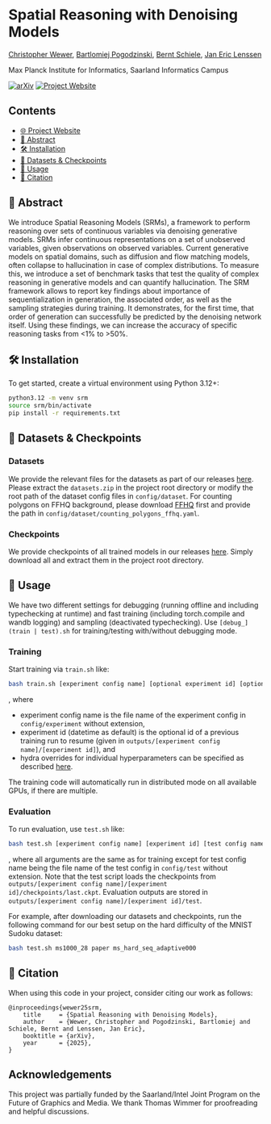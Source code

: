 # Spatial Reasoning with Denoising Models
<a href="https://geometric-rl.mpi-inf.mpg.de/people/Wewer.html">Christopher Wewer</a>, <a href="https://geometric-rl.mpi-inf.mpg.de/people/Bart.html">Bartlomiej Pogodzinski</a>, <a href="https://www.mpi-inf.mpg.de/departments/computer-vision-and-machine-learning/people/bernt-schiele">Bernt Schiele</a>, <a href="http://geometric-rl.mpi-inf.mpg.de/people/Lenssen.html">Jan Eric Lenssen</a>

Max Planck Institute for Informatics, Saarland Informatics Campus

[![arXiv](https://img.shields.io/badge/arXiv-2403.16292-b31b1b.svg)]()
[![Project Website](https://img.shields.io/badge/Website-Visit%20Here-006c66)](https://geometric-rl.mpi-inf.mpg.de/srm/)

## Contents
- [🌐 Project Website](https://geometric-rl.mpi-inf.mpg.de/srm/)
- [📓 Abstract](#-abstract)
- [🛠️ Installation](#️-installation)
- [💾 Datasets & Checkpoints](#-datasets--checkpoints)
- [📣 Usage](#-usage)
- [📘 Citation](#-citation)

## 📓 Abstract
We introduce Spatial Reasoning Models (SRMs), a framework to perform  reasoning over sets of continuous variables via denoising generative models. SRMs infer continuous representations on a set of unobserved variables, given observations on observed variables. Current generative models on spatial domains, such as diffusion and flow matching models, often collapse to hallucination in case of complex distributions. To measure this, we introduce a set of benchmark tasks that test the quality of complex reasoning in generative models and can quantify hallucination. The SRM framework allows to report key findings about importance of sequentialization in generation, the associated order, as well as the sampling strategies during training. It demonstrates, for the first time, that order of generation can successfully be predicted by the denoising network itself. Using these findings, we can increase the accuracy of specific reasoning tasks from <1% to >50%.

## 🛠️ Installation

To get started, create a virtual environment using Python 3.12+:

```bash
python3.12 -m venv srm
source srm/bin/activate
pip install -r requirements.txt
```

## 💾 Datasets & Checkpoints

### Datasets
We provide the relevant files for the datasets as part of our releases [here](https://github.com/Chrixtar/latentsplat/releases).
Please extract the `datasets.zip` in the project root directory or modify the root path of the dataset config files in `config/dataset`.
For counting polygons on FFHQ background, please download [FFHQ](https://github.com/NVlabs/ffhq-dataset) first and provide the path in `config/dataset/counting_polygons_ffhq.yaml`.

### Checkpoints
We provide checkpoints of all trained models in our releases [here](https://github.com/Chrixtar/latentsplat/releases).
Simply download all and extract them in the project root directory.

## 📣 Usage

We have two different settings for debugging (running offline and including typechecking at runtime) and fast training (including torch.compile and wandb logging) and sampling (deactivated typechecking). Use `[debug_](train | test).sh` for training/testing with/without debugging mode.

### Training

Start training via `train.sh` like:

```bash
bash train.sh [experiment config name] [optional experiment id] [optional hydra overrides]
```
, where 
* experiment config name is the file name of the experiment config in `config/experiment` without extension, 
* experiment id (datetime as default) is the optional id of a previous training run to resume (given in `outputs/[experiment config name]/[experiment id]`), and
* hydra overrides for individual hyperparameters can be specified as described [here](https://hydra.cc/docs/advanced/override_grammar/basic/).


The training code will automatically run in distributed mode on all available GPUs, if there are multiple.

### Evaluation

To run evaluation, use `test.sh` like:

```bash
bash test.sh [experiment config name] [experiment id] [test config name] [optional hydra overrides]
```
, where all arguments are the same as for training except for test config name being the file name of the test config in `config/test` without extension. Note that the test script loads the checkpoints from `outputs/[experiment config name]/[experiment id]/checkpoints/last.ckpt`. Evaluation outputs are stored in `outputs/[experiment config name]/[experiment id]/test`.

For example, after downloading our datasets and checkpoints, run the following command for our best setup on the hard difficulty of the MNIST Sudoku dataset:
```bash
bash test.sh ms1000_28 paper ms_hard_seq_adaptive000
```

## 📘 Citation
When using this code in your project, consider citing our work as follows:
<section class="section" id="BibTeX">
  <div class="container is-max-desktop content">
    <pre><code>@inproceedings{wewer25srm,
    title     = {Spatial Reasoning with Denoising Models},
    author    = {Wewer, Christopher and Pogodzinski, Bartlomiej and Schiele, Bernt and Lenssen, Jan Eric},
    booktitle = {arXiv},
    year      = {2025},
}</code></pre>
  </div>
</section>

## Acknowledgements

This project was partially funded by the Saarland/Intel Joint Program on the Future of Graphics and Media. We thank Thomas Wimmer for proofreading and helpful discussions. 
